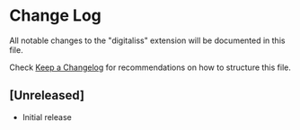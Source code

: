 # Change Log

All notable changes to the "digitaliss" extension will be documented in this file.

Check [Keep a Changelog](http://keepachangelog.com/) for recommendations on how to structure this file.

## [Unreleased]

- Initial release
